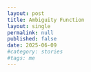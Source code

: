 ```yaml
---
layout: post
title: Ambiguity Function
layout: single
permalink: null
published: false
date: 2025-06-09
#category: stories
#tags: me
---
```

